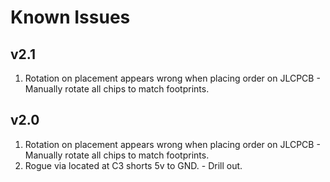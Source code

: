 # Known Issues

## v2.1
1) Rotation on placement appears wrong when placing order on JLCPCB - Manually rotate all chips to match footprints.

## v2.0

1) Rotation on placement appears wrong when placing order on JLCPCB - Manually rotate all chips to match footprints.
2) Rogue via located at C3 shorts 5v to GND. - Drill out.


